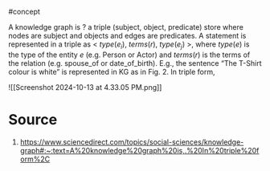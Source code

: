 #concept

A knowledge graph is 
?
a triple (subject, object, predicate) store where nodes are subject and objects and edges are predicates. 
A statement is represented in a triple as < _type_($e_i$), _terms_(_r_), _type_($e_j$) >, where _type_(_e_) is the type of the entity _e_ (e.g. Person or Actor) and _terms_(_r_) is the terms of the relation (e.g. spouse_of or date_of_birth). E.g., the sentence “The T-Shirt colour is white” is represented in KG as in Fig. 2. In triple form,
<!--LEARN:MBEmcEUU-->

![[Screenshot 2024-10-13 at 4.33.05 PM.png]]
# Source
1. https://www.sciencedirect.com/topics/social-sciences/knowledge-graph#:~:text=A%20knowledge%20graph%20is,.%20In%20triple%20form%2C